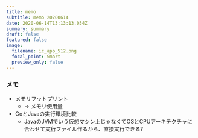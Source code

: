 ```yaml
---
title: memo
subtitle: memo 20200614
date: 2020-06-14T13:13:13.034Z
summary: summary
draft: false
featured: false
image:
  filename: ic_app_512.png
  focal_point: Smart
  preview_only: false
---
```


### メモ

- メモリフットプリント
  - -> メモリ使用量
- GoとJavaの実行環境比較
  - JavaのJVMでいう仮想マシン上じゃなくてOSとCPUアーキテクチャに合わせて実行ファイル作るから、直接実行できる?
